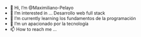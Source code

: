 - 👋 Hi, I’m @Maximiliano-Pelayo
- 👀 I’m interested in ... Desarrollo web full stack
- 🌱 I’m currently learning  los fundamentos de la programación
- 💞️ I’m  un apacionado por la tecnología
- 📫 How to reach me ...

<!---
Maximiliano-Pelayo/Maximiliano-Pelayo is a ✨ special ✨ repository because its `README.md` (this file) appears on your GitHub profile.
You can click the Preview link to take a look at your changes.
--->
